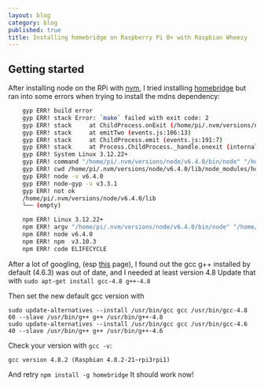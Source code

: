 ```yaml
---
layout: blog
category: blog
published: true
title: Installing homebridge on Raspberry Pi B+ with Raspbian Wheezy
---
```

## Getting started
After installing node on the RPi with [nvm](https://github.com/creationix/nvm), I tried installing [homebridge](https://github.com/nfarina/homebridge) but ran into some errors when trying to install the mdns dependency:
```sh
    gyp ERR! build error
    gyp ERR! stack Error: `make` failed with exit code: 2
    gyp ERR! stack     at ChildProcess.onExit (/home/pi/.nvm/versions/node/v6.4.0/lib/node_modules/npm/node_modules/node-gyp/lib/build.js:276:23)
    gyp ERR! stack     at emitTwo (events.js:106:13)
    gyp ERR! stack     at ChildProcess.emit (events.js:191:7)
    gyp ERR! stack     at Process.ChildProcess._handle.onexit (internal/child_process.js:204:12)
    gyp ERR! System Linux 3.12.22+
    gyp ERR! command "/home/pi/.nvm/versions/node/v6.4.0/bin/node" "/home/pi/.nvm/versions/node/v6.4.0/lib/node_modules/npm/node_modules/node-gyp/bin/node-gyp.js" "rebuild"
    gyp ERR! cwd /home/pi/.nvm/versions/node/v6.4.0/lib/node_modules/homebridge/node_modules/mdns
    gyp ERR! node -v v6.4.0
    gyp ERR! node-gyp -v v3.3.1
    gyp ERR! not ok
    /home/pi/.nvm/versions/node/v6.4.0/lib
    └── (empty)

    npm ERR! Linux 3.12.22+
    npm ERR! argv "/home/pi/.nvm/versions/node/v6.4.0/bin/node" "/home/pi/.nvm/versions/node/v6.4.0/bin/npm" "install" "-g" "homebridge" "--unsafe-perm"
    npm ERR! node v6.4.0
    npm ERR! npm  v3.10.3
    npm ERR! code ELIFECYCLE
```

After a lot of googling, (esp [this](https://github.com/cflurin/homebridge-punt/wiki/Running-Homebridge-on-a-Raspberry-Pi) page), I found out the gcc g++ installed by default (4.6.3) was out of date, and I needed at least version 4.8 
Update that with 
`sudo apt-get install gcc-4.8 g++-4.8`

Then set the new default gcc version with 

	sudo update-alternatives --install /usr/bin/gcc gcc /usr/bin/gcc-4.8 60 --slave /usr/bin/g++ g++ /usr/bin/g++-4.8
	sudo update-alternatives --install /usr/bin/gcc gcc /usr/bin/gcc-4.6 40 --slave /usr/bin/g++ g++ /usr/bin/g++-4.6

Check your version with `gcc -v`:

`gcc version 4.8.2 (Raspbian 4.8.2-21~rpi3rpi1)`

And retry 
`npm install -g homebridge` 
It should work now!